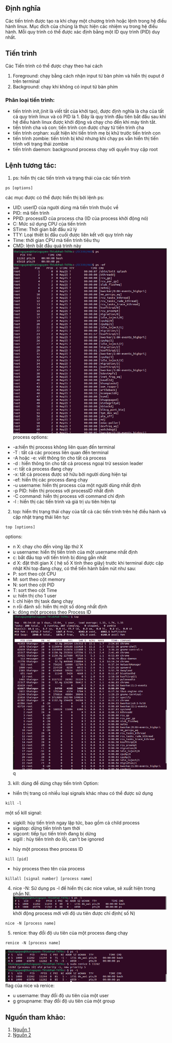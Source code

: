 ## Định nghĩa
Các tiến trình được tạo ra khi chạy một chương trình hoặc lệnh trong hệ điều hành linux. Mục đích của chúng là thực hiện các nhiệm vụ trong hệ điều hành. Mỗi quy trình có thể được xác định bằng một ID quy trình (PID) duy nhất.
## Tiến trình
Các Tiến trình có thể được chạy theo hai cách
1. Foreground: chạy bằng cách nhận input từ bàn phím và hiển thị ouput ở trên terminal
2. Background: chạy khi không có input từ bàn phím
### Phân loại tiến trình:
- tiến trình init,(init là viết tắt của khởi tạo), được định nghĩa là cha của tất cả quy trình linux và có PID là 1. Đây là quy trình đầu tiên bắt đầu sau khi hệ điều hành linux được khởi động và chạy cho đến khi máy tính tắt.
- tiến trình cha và con: tiến trình con được chạy từ tiến trình cha
- tiến trình orphan: xuất hiện khi tiến trình mẹ bị khử trước tiến trình con
- tiến trình zombie: tiến trình bị khử nhưng khi chạy ps vẫn hiển thị tiến trình với trạng thái zombie
- tiến trình daemon: background process chạy với quyền truy cập root

## Lệnh tương tác:
1. ps: hiển thị các tiến trình và trạng thái của các tiến trình
```
ps [options] 
```
các mục được có thể được hiển thị bởi lệnh ps:
- UID: userID của người dùng mà tiến trình thuộc về
- PID: mã tiến trình
- PPID: processID của process cha (ID của process khởi động nó)
- C: Mức sử dụng CPU của tiến trình
- STime: Thời gian bắt đầu xử lý
- TTY: Loại thiết bị đầu cuối được liên kết với quy trình này
- Time: thời gian CPU mà tiến trình tiêu thụ
- CMD: lệnh bắt đầu quá trình này
![processes](./images/processes.png)
process options:
+ -a:hiển thị process không liên quan đến terminal
+ -T : tất cả các process liên quan đến terminal
+ -A hoặc -e: viết thông tin cho tất cả process
+ -d : hiển thông tin cho tất cả process ngoại trừ session leader
+ -r: tất cả process đang chạy
+ -x: tất cả process được sở hữu bởi người dùng hiện tại
+ -ef: hiển thị các process đang chạy
+ -u username: hiển thị process của một người dùng nhất định
+ -p PID: hiển thị process với processID nhất định
+ -C command: hiển thị process với command chỉ định
+ -l : hiển thị các tiến trình và giá trị ưu tiên hiện tại

2. top: hiển thị trạng thái chạy của tất cả các tiến trình trên hệ điều hành và cập nhật trạng thái liên tục
```
top [options]
```

options:
- n X: chạy cho đến vòng lặp thứ X
- u username: hiển thị tiến trình của một username nhất định
- c: bắt đầu top với tiến trình bị đóng gần nhất
- d X: đặt thời gian X ( hệ số X tính theo giây) trước khi terminal được cập nhật
Khi top đang chạy, có thể tiến hành bấm nút như sau:
- P: sort theo cột CPU
- M: sort theo cột memory
- N: sort theo cột PID
- T: sort theo cột Time
- u: hiển thị cho 1 user
- l: chỉ hiện thị task đang chạy
- n rồi đánh số: hiển thị một số dòng nhất định
- k: đóng một process theo Process ID
![top](./images/top.png)q
3. kill: dùng để dừng chạy tiến trình
Option:
+ hiển thị trang có nhiều loại signals khác nhau có thể được sử dụng
```
kill -l
```
một số kill signal:
- sigkill: hủy tiến trình ngay lập tức, bao gồm cả child process
- sigstop: dừng tiến trình tạm thời
- sigcont: tiếp tục tiến trình đang bị dừng 
- sigill : hủy tiến trình do lỗi, can't be ignored

+ hủy một process theo process ID
```
kill [pid]
```
+ hủy process theo tên của process 
```
killall [signal number] [process name]
```


4. nice -N: 
Sử dụng ps -l để hiển thị các nice value, sẽ xuất hiện trong phần NI.
![nice](./images/psl.png)
khởi động process mới với độ ưu tiên được chỉ định( số N)

```
nice -N [process name]
```
5. renice: thay đổi độ ưu tiên của một process đang chạy
```
renice -N [process name]
```
![pic](./images/pic1.png)
flag của nice và renice:
- u username: thay đổi độ ưu tiên của một user
- g groupname: thay đổi độ ưu tiên của một group

## Nguồn tham khảo:
1. [Nguồn 1](https://hoclaptrinh.vn/tutorial/hoc-unix/quan-ly-tien-trinh-trong-unix-linux)
2. [Nguồn 2](https://www.hostinger.vn/huong-dan/cach-kill-proccess-linux)

